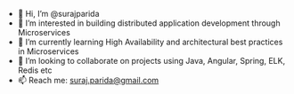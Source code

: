 - 👋 Hi, I’m @surajparida
- 👀 I’m interested in building distributed application development through Microservices
- 🌱 I’m currently learning High Availability and architectural best practices in Microservices
- 💞️ I’m looking to collaborate on projects using Java, Angular, Spring, ELK, Redis etc
- 📫 Reach me: suraj.parida@gmail.com

<!---
surajparida/surajparida is a ✨ special ✨ repository because its `README.md` (this file) appears on your GitHub profile.
You can click the Preview link to take a look at your changes.
--->
